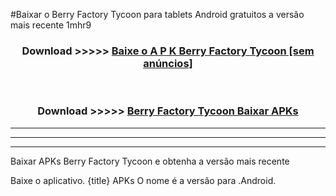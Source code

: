 #Baixar o Berry Factory Tycoon   para tablets Android gratuitos a versão mais recente 1mhr9


<div align="center">
<h3>Download >>>>> <a href="https://pt-web.web.app/?pt= Berry Factory Tycoon ">Baixe o A P K Berry Factory Tycoon  [sem anúncios]</a></h3><br>

<h3>Download >>>>> <a href="https://pt-web.web.app/?pt= Berry Factory Tycoon ">Berry Factory Tycoon  Baixar APKs</a></h3>
</div>

----------------------------------------------------------

----------------------------------------------------------

----------------------------------------------------------

Baixar APKs Berry Factory Tycoon  e obtenha a versão mais recente

Baixe o aplicativo. {title} APKs O nome é a versão para .Android.


